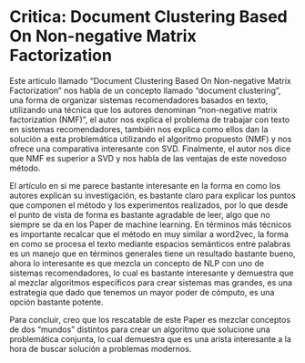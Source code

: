 # Critica:  Document Clustering Based On Non-negative Matrix Factorization

Este articulo llamado “Document Clustering Based On Non-negative Matrix Factorization” nos habla de un concepto llamado “document clustering”, una forma de organizar sistemas recomendadores basados en texto, utilizando una técnica que los autores denominan “non-negative matrix factorization (NMF)”, el autor nos explica el problema de trabajar con texto en sistemas recomendadores, también nos explica como ellos dan la solución a esta problemática utilizando el algoritmo propuesto (NMF) y nos ofrece una comparativa interesante con SVD. Finalmente, el autor nos dice que NMF es superior a SVD y nos habla de las ventajas de este novedoso método.



El artículo en si me parece bastante interesante en la forma en como los autores explican su investigación, es bastante claro para explicar los puntos que componen el método y los experimentos realizados, por lo que desde el punto de vista de forma es bastante agradable de leer, algo que no siempre se da en los Paper de machine learning.
En términos más técnicos es importante recalcar que el método en muy similar a word2vec, la forma en como se procesa el texto mediante espacios semánticos entre palabras es un manejo que en términos generales tiene un resultado bastante bueno, ahora lo interesante es que mezcla un concepto de NLP con uno de sistemas recomendadores, lo cual es bastante interesante y demuestra que al mezclar algoritmos específicos para crear sistemas mas grandes,  es una estrategia que dado que tenemos un mayor poder de cómputo, es una opción bastante potente.




Para concluir, creo que los rescatable de este Paper es mezclar conceptos de dos “mundos” distintos para crear un algoritmo que solucione una problemática conjunta, lo cual demuestra que es una arista interesante a la hora de buscar solución a problemas modernos.
